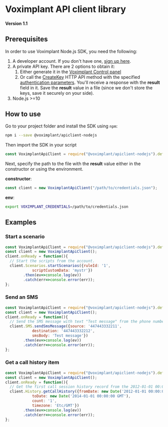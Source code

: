 # Voximplant API client library
#### Version 1.1

## Prerequisites

In order to use Voximplant Node.js SDK, you need the following:
1. A developer account. If you don't have one, [sign up here](https://voximplant.com/sign-up/).
1. A private API key. There are 2 options to obtain it: 
    1. Either generate it in the [Voximplant Control panel](https://manage.voximplant.com/settings/service_accounts)
    1. Or call the [CreateKey](https://voximplant.com/docs/references/httpapi/managing_role_system#createkey) HTTP API method with the specified [authentication parameters](https://voximplant.com/docs/references/httpapi/auth_parameters). You'll receive a response with the __result__ field in it. Save the __result__ value in a file (since we don't store the keys, save it securely on your side).
1. Node.js >=10

## How to use

Go to your project folder and install the SDK using `npm`:

```bash 
npm i --save @voximplant/apiclient-nodejs
```

Then import the SDK in your script

```js
const VoximplantApiClient = require("@voximplant/apiclient-nodejs").default;
```

Next, specify the path to the file with the __result__ value either in the constructor or using the environment.

__constructor__:

```js
const client = new VoximplantApiClient("/path/to/credentials.json");
```
__env__:
```bash
export VOXIMPLANT_CREDENTIALS=/path/to/credentials.json
```

## Examples
### Start a scenario
```js
const VoximplantApiClient = require("@voximplant/apiclient-nodejs").default;
const client = new VoximplantApiClient();
client.onReady = function(){
  // Start the scripts from the account.
  client.Scenarios.startScenarios({ruleId: '1',
            scriptCustomData: 'mystr'})
        .then(ev=>console.log(ev))
        .catch(err=>console.error(err));
};
```

### Send an SMS
```js
const VoximplantApiClient = require("@voximplant/apiclient-nodejs").default;
const client = new VoximplantApiClient();
client.onReady = function(){
  // Send the SMS message with text "Test message" from the phone number 447443332211 to the phone number 447443332212.
  client.SMS.sendSmsMessage({source: '447443332211',
            destination: '447443332212',
            smsBody: 'Test message'})
        .then(ev=>console.log(ev))
        .catch(err=>console.error(err));
};
```

### Get a call history item

```js
const VoximplantApiClient = require("@voximplant/apiclient-nodejs").default;
const client = new VoximplantApiClient();
client.onReady = function(){
  // Get the first call session history record from the 2012-01-01 00:00:00 UTC to the 2014-01-01 00:00:00 UTC
  client.History.getCallHistory({fromDate: new Date('2012-01-01 00:00:00 GMT'),
            toDate: new Date('2014-01-01 00:00:00 GMT'),
            count: '1',
            timezone: 'Etc/GMT'})
        .then(ev=>console.log(ev))
        .catch(err=>console.error(err));
};
```